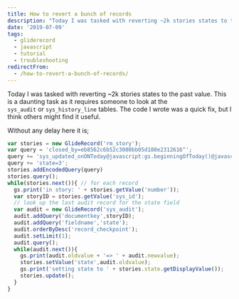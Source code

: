 ```yaml
---
title: How to revert a bunch of records
description: "Today I was tasked with reverting ~2k stories states to the past value. This is a daunting task as it requires someone to look at the sys_audit\_or\_sys_histor..."
date: '2019-07-09'
tags:
  - gliderecord
  - javascript
  - tutorial
  - troubleshooting
redirectFrom:
  - /how-to-revert-a-bunch-of-records/
---
```


<!--StartFragment-->

Today I was tasked with reverting ~2k stories states to the past value. This is a daunting task as it requires someone to look at the `sys_audit` or `sys_history_line` tables. The code I wrote was a quick fix, but I think others might find it useful.

Without any delay here it is;

<!--EndFragment-->

<!--StartFragment-->

```javascript
var stories = new GlideRecord('rm_story');
var query = 'closed_by=eb8562c6b52c3000bb05d180e2312616^';
query += 'sys_updated_onONToday@javascript:gs.beginningOfToday()@javascript:gs.endOfToday()^';
query += 'state=3';
stories.addEncodedQuery(query)
stories.query();
while(stories.next()){ // for each record
  gs.print('in story: ' + stories.getValue('number'));
  var storyID = stories.getValue('sys_id');
  // look up the last audit record for the state field
  var audit = new GlideRecord('sys_audit');
  audit.addQuery('documentkey',storyID);
  audit.addQuery('fieldname','state');
  audit.orderByDesc('record_checkpoint');
  audit.setLimit(1);
  audit.query();
  while(audit.next()){
    gs.print(audit.oldvalue + '=> ' + audit.newvalue);
    stories.setValue('state',audit.oldvalue);
    gs.print('setting state to ' + stories.state.getDisplayValue());
    stories.update();
  }
}
```

<!--EndFragment-->
